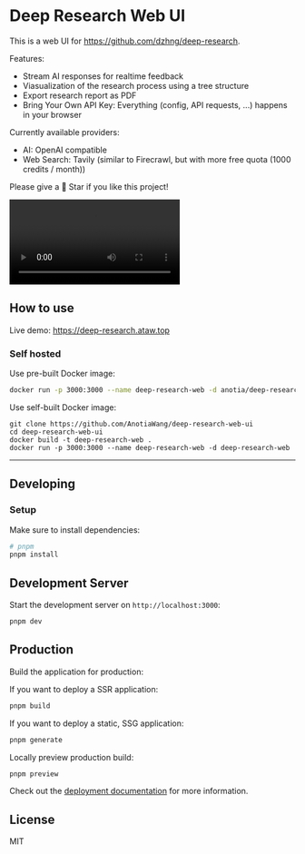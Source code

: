 # Deep Research Web UI

This is a web UI for https://github.com/dzhng/deep-research.

Features:

- Stream AI responses for realtime feedback
- Viasualization of the research process using a tree structure
- Export research report as PDF
- Bring Your Own API Key: Everything (config, API requests, ...) happens in your browser

Currently available providers:
- AI: OpenAI compatible
- Web Search: Tavily (similar to Firecrawl, but with more free quota (1000 credits / month))

Please give a 🌟 Star if you like this project!

<video src="https://github.com/user-attachments/assets/2f5a6f9c-18d1-4d40-9822-2de260d55dab" controls></video>

## How to use

Live demo: <a href="https://deep-research.ataw.top" target="_blank">https://deep-research.ataw.top</a>

### Self hosted

Use pre-built Docker image:
```bash
docker run -p 3000:3000 --name deep-research-web -d anotia/deep-research-web:latest
```

Use self-built Docker image:
```
git clone https://github.com/AnotiaWang/deep-research-web-ui
cd deep-research-web-ui
docker build -t deep-research-web .
docker run -p 3000:3000 --name deep-research-web -d deep-research-web
```

---

## Developing

### Setup

Make sure to install dependencies:

```bash
# pnpm
pnpm install
```

## Development Server

Start the development server on `http://localhost:3000`:

```bash
pnpm dev
```

## Production

Build the application for production:

If you want to deploy a SSR application:
```bash
pnpm build
```

If you want to deploy a static, SSG application:
```bash
pnpm generate
```

Locally preview production build:

```bash
pnpm preview
```

Check out the [deployment documentation](https://nuxt.com/docs/getting-started/deployment) for more information.

## License

MIT
